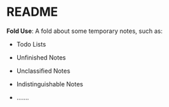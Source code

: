 # README

**Fold Use**: A fold about some temporary notes, such as:

- Todo Lists

- Unfinished Notes

- Unclassified Notes

- Indistinguishable Notes

- .......















































































































